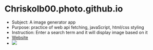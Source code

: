 # Chriskolb00.photo.github.io
* Subject: A image generator app
* Purpose: practice of web api fetching, javaScript, html/css styling
* Instruction: Enter a search term and it will display image based on it
* <a href="https://chriskolb00-photogenerator.netlify.app" />Website
* <img src="./images/display.jpg" />
